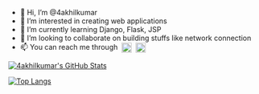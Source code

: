 - 👋 Hi, I’m @4akhilkumar
- 👀 I’m interested in creating web applications
- 🌱 I’m currently learning Django, Flask, JSP
- 💞️ I’m looking to collaborate on building stuffs like network connection
- 📫 You can reach me through &nbsp;<a href="mailto:4akhilkumar@gmail.com"><img align="center" src="https://cdn.jsdelivr.net/npm/simple-icons@3.13.0/icons/gmail.svg" alt="mailto:4akhilkumar@gmail.com" height="20" width="20" /></a>&nbsp;&nbsp;<a href="https://t.me/activare"><img align="center" src="https://cdn.jsdelivr.net/npm/simple-icons@4.18.0/icons/telegram.svg" alt="https://t.me/activare" height="20" width="20" /></a>

[![4akhilkumar's GitHub Stats](https://github-readme-stats.vercel.app/api?username=4akhilkumar&show_icons=true)](https://github.com/4akhilkumar)

[![Top Langs](https://github-readme-stats.vercel.app/api/top-langs/?username=4akhilkumar)](https://github.com/4akhilkumar)
<!---
4akhilkumar/4akhilkumar is a ✨ special ✨ repository because its `README.md` (this file) appears on your GitHub profile.
You can click the Preview link to take a look at your changes.
--->
